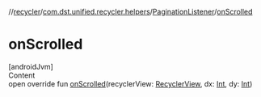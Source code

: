//[recycler](../../../index.md)/[com.dst.unified.recycler.helpers](../index.md)/[PaginationListener](index.md)/[onScrolled](on-scrolled.md)



# onScrolled  
[androidJvm]  
Content  
open override fun [onScrolled](on-scrolled.md)(recyclerView: [RecyclerView](https://developer.android.com/reference/kotlin/androidx/recyclerview/widget/RecyclerView.html), dx: [Int](https://kotlinlang.org/api/latest/jvm/stdlib/kotlin/-int/index.html), dy: [Int](https://kotlinlang.org/api/latest/jvm/stdlib/kotlin/-int/index.html))  



